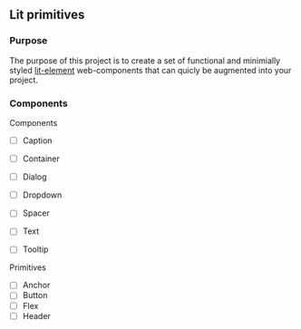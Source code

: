 Lit primitives
---

### Purpose
The purpose of this project is to create a set of functional and minimially styled [lit-element](https://lit.dev) web-components that can quicly be augmented into your project.

### Components
Components
- [ ] Caption
- [ ] Container
- [ ] Dialog
- [ ] Dropdown
- [ ] Spacer
- [ ] Text
- [ ] Tooltip


Primitives
- [ ] Anchor
- [ ] Button
- [ ] Flex
- [ ] Header
